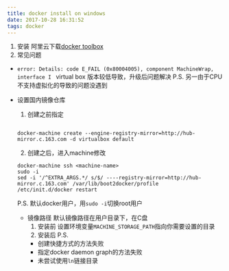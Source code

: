 ```yaml
---
title: docker install on windows
date: 2017-10-28 16:31:52
tags: docker
---
```


1. 安装
阿里云下载[docker toolbox](https://mirrors.aliyun.com/docker-toolbox/windows/docker-toolbox/)
2. 常见问题
* `error: Details: code E_FAIL (0x80004005), component MachineWrap, interface I `
  virtual box 版本较低导致，升级后问题解决
  P.S. 另一由于CPU不支持虚拟化的导致的问题没遇到

* 设置国内镜像仓库
  1. 创建之前指定
    ```shell
    
    docker-machine create --engine-registry-mirror=http://hub-mirror.c.163.com -d virtualbox default
    ```

  2. 创建之后，进入machine修改
    ```shell
    docker-machine ssh <machine-name>
    sudo -i
    sed -i '/^EXTRA_ARGS.*/ s/$/ ----registry-mirror=http://hub-mirror.c.163.com' /var/lib/boot2docker/profile
    /etc/init.d/docker restart
    ```
    P.S. 默认docker用户，用`sudo -i`切换root用户
  
  * 镜像路径
    默认镜像路径在用户目录下，在C盘  
    1. 安装前
    设置环境变量`MACHINE_STORAGE_PATH`指向你需要设置的目录
    2. 安装后
    P.S. 
      * 创建快捷方式的方法失败
      * 指定docker daemon graph的方法失败
      * 未尝试使用`ln`链接目录
